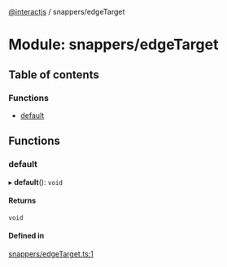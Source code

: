 [@interactjs](../README.md) / snappers/edgeTarget

# Module: snappers/edgeTarget

## Table of contents

### Functions

- [default](snappers_edgeTarget.md#default)

## Functions

### default

▸ **default**(): `void`

#### Returns

`void`

#### Defined in

[snappers/edgeTarget.ts:1](https://github.com/taye/interact.js/blob/f56f1fa2/packages/@interactjs/snappers/edgeTarget.ts#L1)
